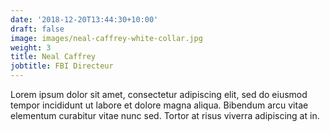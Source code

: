 ```yaml
---
date: '2018-12-20T13:44:30+10:00'
draft: false
image: images/neal-caffrey-white-collar.jpg
weight: 3
title: Neal Caffrey
jobtitle: FBI Directeur
---
```


Lorem ipsum dolor sit amet, consectetur adipiscing elit, sed do eiusmod tempor incididunt ut labore et dolore magna aliqua. Bibendum arcu vitae elementum curabitur vitae nunc sed. Tortor at risus viverra adipiscing at in.
